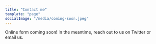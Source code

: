 ```yaml
---
title: "Contact me"
template: "page"
socialImage: "/media/coming-soon.jpeg"
---
```


Online form coming soon! In the meantime, reach out to us on Twitter or email us.